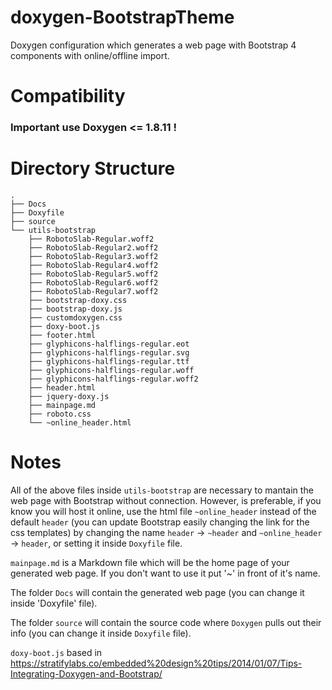# doxygen-BootstrapTheme
Doxygen configuration which generates a web page with Bootstrap 4 components with online/offline import.

# Compatibility
### Important use Doxygen <= 1.8.11 !

# Directory Structure
```
.
├── Docs
├── Doxyfile
├── source
└── utils-bootstrap
    ├── RobotoSlab-Regular.woff2
    ├── RobotoSlab-Regular2.woff2
    ├── RobotoSlab-Regular3.woff2
    ├── RobotoSlab-Regular4.woff2
    ├── RobotoSlab-Regular5.woff2
    ├── RobotoSlab-Regular6.woff2
    ├── RobotoSlab-Regular7.woff2
    ├── bootstrap-doxy.css
    ├── bootstrap-doxy.js
    ├── customdoxygen.css
    ├── doxy-boot.js
    ├── footer.html
    ├── glyphicons-halflings-regular.eot
    ├── glyphicons-halflings-regular.svg
    ├── glyphicons-halflings-regular.ttf
    ├── glyphicons-halflings-regular.woff
    ├── glyphicons-halflings-regular.woff2
    ├── header.html
    ├── jquery-doxy.js
    ├── mainpage.md
    ├── roboto.css
    └── ~online_header.html
```

# Notes
All of the above files inside `utils-bootstrap` are necessary to mantain the web page with Bootstrap without connection.
However, is preferable, if you know you will host it online, use the html file `~online_header` instead of the default `header` (you can update Bootstrap easily changing the link for the css templates) by changing the name `header` -> `~header` and `~online_header` -> `header`, or setting it inside `Doxyfile` file.

`mainpage.md` is a Markdown file which will be the home page of your generated web page. If you don't want to use it put '~' in front of it's name.

The folder `Docs` will contain the generated web page (you can change it inside 'Doxyfile' file).

The folder `source` will contain the source code where `Doxygen` pulls out their info (you can change it inside `Doxyfile` file).


`doxy-boot.js` based in https://stratifylabs.co/embedded%20design%20tips/2014/01/07/Tips-Integrating-Doxygen-and-Bootstrap/
